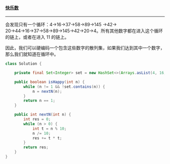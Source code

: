 #### <a href="https://leetcode.cn/problems/happy-number/">快乐数</a>

----------

会发现只有一个循环：4→16→37→58→89→145 →42→ 20→44→16→37→58→89→145→42→20→4。所有其他数字都在进入这个循环的链上，或者在进入 11 的链上。

因此，我们可以硬编码一个包含这些数字的散列集，如果我们达到其中一个数字，那么我们就知道在循环中。

```java
class Solution {

    private final Set<Integer> set = new HashSet<>(Arrays.asList(4, 16, 37, 58, 89, 145, 42, 20));

    public boolean isHappy(int n) {
        while (n != 1 && !set.contains(n)) {
            n = nextN(n);
        }
        return n == 1;
    }

    public int nextN(int n) {
        int res = 0;
        while (n > 0) {
            int t = n % 10;
            n /= 10;
            res += t * t;
        }
        return res;
    }
}
```

